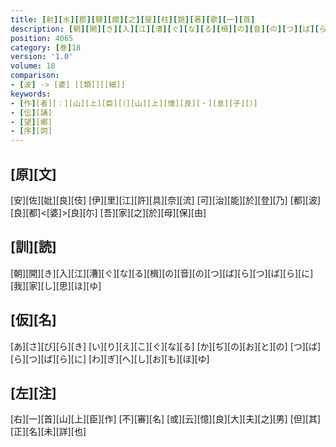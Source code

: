 ```yaml
---
title: [射][水][郡][驛][舘][之][屋][柱][題][著][歌][一][首]
description: [朝][開][き][入][江][漕][ぐ][な][る][楫][の][音][の][つ][ば][ら][つ][ば][ら][に][我][家][し][思][ほ][ゆ]
position: 4065
category: [巻]18
version: '1.0'
volume: 18
comparison:
- [波] -> [婆] [[類]][[細]]
keywords:
- [作][者][：][山][上][臣][（][山][上][憶][良][・][息][子][）]
- [伝][誦]
- [望][郷]
- [序][詞]
---
```


## [原][文]

[安][佐][妣][良][伎] [伊][里][江][許][具][奈][流] [可][治][能][於][登][乃] [都][波][良][都]<[婆]>[良][尓] [吾][家][之][於][母][保][由]

## [訓][読]

[朝][開][き][入][江][漕][ぐ][な][る][楫][の][音][の][つ][ば][ら][つ][ば][ら][に][我][家][し][思][ほ][ゆ]

## [仮][名]

[あ][さ][び][ら][き] [い][り][え][こ][ぐ][な][る] [か][ぢ][の][お][と][の] [つ][ば][ら][つ][ば][ら][に] [わ][ぎ][へ][し][お][も][ほ][ゆ]

## [左][注]

[右][一][首][山][上][臣][作] [不][審][名] [或][云][憶][良][大][夫][之][男] [但][其][正][名][未][詳][也]
